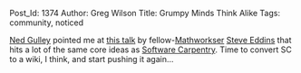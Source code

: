 Post_Id: 1374
Author: Greg Wilson
Title: Grumpy Minds Think Alike
Tags: community, noticed

<p><a href="http://www.starchamber.com/">Ned Gulley</a> pointed me at <a href="http://blogs.mathworks.com/images/steve/92/handout_final_icip2006.pdf">this talk</a> by fellow-<a href="http://www.mathworks.com">Mathworkser</a> <a href="http://blogs.mathworks.com/steve/">Steve Eddins</a> that hits a lot of the same core ideas as <a href="http://swc.scipy.org">Software Carpentry</a>.  Time to convert SC to a wiki, I think, and start pushing it again...</p>
